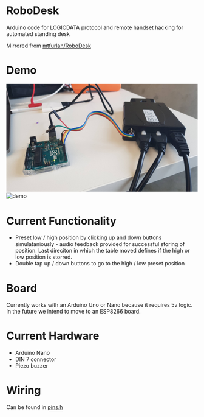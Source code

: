 # RoboDesk
Arduino code for LOGICDATA protocol and remote handset hacking for automated standing desk

Mirrored from [mtfurlan/RoboDesk](https://github.com/mtfurlan/RoboDesk)

# Demo
![demo](https://github.com/talsalmona/RoboDesk/blob/master/demo/photo.jpg)
![demo](https://youtu.be/RAITo_iL8os)

# Current Functionality
* Preset low / high position by clicking up and down buttons simulataniously - audio feedback provided for successful storing of position. Last direciton in which the table moved defines if the high or low position is storred.
* Double tap up / down buttons to go to the high / low preset position

# Board
Currently works with an Arduino Uno or Nano because it requires 5v logic.
In the future we intend to move to an ESP8266 board.

# Current Hardware
* Arduino Nano
* DIN 7 connector
* Piezo buzzer

# Wiring
Can be found in [pins.h](pins.h)
